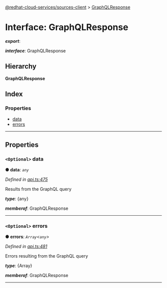 [@redhat-cloud-services/sources-client](../README.md) > [GraphQLResponse](../interfaces/graphqlresponse.md)

# Interface: GraphQLResponse

*__export__*: 

*__interface__*: GraphQLResponse

## Hierarchy

**GraphQLResponse**

## Index

### Properties

* [data](graphqlresponse.md#data)
* [errors](graphqlresponse.md#errors)

---

## Properties

<a id="data"></a>

### `<Optional>` data

**● data**: *`any`*

*Defined in [api.ts:475](https://github.com/RedHatInsights/javascript-clients/blob/master/packages/sources/api.ts#L475)*

Results from the GraphQL query

*__type__*: {any}

*__memberof__*: GraphQLResponse

___
<a id="errors"></a>

### `<Optional>` errors

**● errors**: *`Array`<`any`>*

*Defined in [api.ts:481](https://github.com/RedHatInsights/javascript-clients/blob/master/packages/sources/api.ts#L481)*

Errors resulting from the GraphQL query

*__type__*: {Array}

*__memberof__*: GraphQLResponse

___

